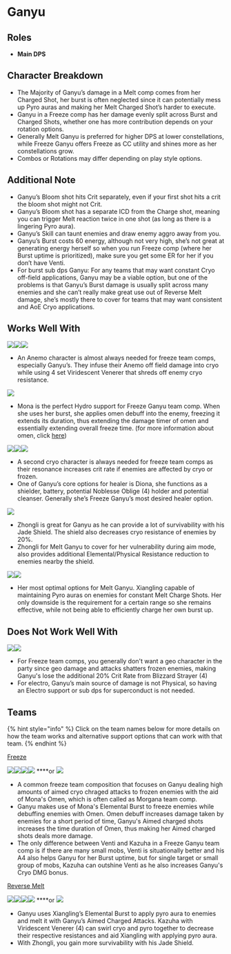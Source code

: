 # Ganyu

## **Roles**

* **Main DPS**

## **Character Breakdown**

* The Majority of Ganyu’s damage in a Melt comp comes from her Charged Shot, her burst is often neglected since it can potentially mess up Pyro auras and making her Melt Charged Shot’s harder to execute.
* Ganyu in a Freeze comp has her damage evenly split across Burst and Charged Shots, whether one has more contribution depends on your rotation options.
* Generally Melt Ganyu is preferred for higher DPS at lower constellations, while Freeze Ganyu offers Freeze as CC utility and shines more as her constellations grow.
* Combos or Rotations may differ depending on play style options.

## **Additional Note**

* Ganyu’s Bloom shot hits Crit separately, even if your first shot hits a crit the bloom shot might not Crit.
* Ganyu’s Bloom shot has a separate ICD from the Charge shot, meaning you can trigger Melt reaction twice in one shot \(as long as there is a lingering Pyro aura\).
* Ganyu’s Skill can taunt enemies and draw enemy aggro away from you.
* Ganyu’s Burst costs 60 energy, although not very high, she’s not great at generating energy herself so when you run Freeze comp \(where her Burst uptime is prioritized\), make sure you get some ER for her if you don’t have Venti.
* For burst sub dps Ganyu: For any teams that may want constant Cryo off-field applications, Ganyu may be a viable option, but one of the problems is that Ganyu’s Burst damage is usually split across many enemies and she can’t really make great use out of Reverse Melt damage, she’s mostly there to cover for teams that may want consistent and AoE Cryo applications.

## Works Well With

![](https://lh4.googleusercontent.com/G9vSLTpWehaIj3bH5kPvrl0ClyaTjtoV_e7I6qmPAN-VnWydB8Eac1FlCK9P8XJMDH9wnfJOHMtanDv8_7T4xEtODnxA7zih2yVQ6yhpRy_pfT5S_Axsf4-euaNLkRN9ZZuDh2-O)![](https://lh3.googleusercontent.com/OfI-3tcbHKoBWzO3Exmsijvbqvzvie22rDt7HyK9DfkasW03grXhGKrJG_olOhSTCIAcWnr-TD9nWei80a3aEpi1M5XpaX7xusn7Avsh4TAhgJRf-bDyGo1YMN2w6QHHc9ArYQ_5)![](https://lh3.googleusercontent.com/Sdi_feBTyZ7QD0O3dfAdmBPwfMK3eDpD5kZaTSILDBnMfm8InOvmVpiGuVIGiFK9FOj5v4f1ECDrEZhocMOjFXQrzQHVovQMUX2ZA98csxvKwqUdwOeRMROO7TBH4Sf3gDbTeFkz)

* An Anemo character is almost always needed for freeze team comps, especially Ganyu’s. They infuse their Anemo off field damage into cryo while using 4 set Viridescent Venerer that shreds off enemy cryo resistance.

![](https://lh6.googleusercontent.com/bOG3WN8S29JpcF47bqKn_UdNp3MNiW2Z-3JFWcGmASlMhD6lYkewTwbUISwolZbTqQt6oXXuht6QWX2CfWhV_NhnWK2n380vK3cXfx0ktTJJsqri3RhAf89OFhQ9txNPXdCrwwRf)

* Mona is the perfect Hydro support for Freeze Ganyu team comp. When she uses her burst, she applies omen debuff into the enemy, freezing it extends its duration, thus extending the damage timer of omen and essentially extending overall freeze time. \(for more information about omen, click [here](../hydro/mona.md)\)

![](https://lh3.googleusercontent.com/wxEnoJ5JtYveAgzY7EbVipDKLj0DpCHLRQnNlqrQrxJaj8gtOccGBmlWrmZfdLbVTiSSyX979zIIAhFYZbCltzgWMNQbLXiZmQDwmOYu0FcEgwMqfOsPXUAPodp_vv-MjCjwKCzS)![](https://lh3.googleusercontent.com/s9fpk_SGJVY_P1sZM5v3-9jaZHSDpnEMm62pFvjOZq9XZlR0cL3BY93y9_r1nIWAVLIIDxqRuRJFxT1faL79wexWP3Vq31dL_pBOOqjqdGb2sMFitzeF9tifnPObKSjK_Fx_WKP2)![](https://lh5.googleusercontent.com/Xhjh3h5AA3RN8Ric68s6zZPLKZ-kUF9h7yu4JptLUC7xTucP9v-YRjtHAbud1uZOUBgtMMjHQ0LSL_qZ2xlnzcQgxmrmeupNLmyr8uHMb_WxCpxFEaVu_Bv7kXmjChWAhEjpCGlZ)

* A second cryo character is always needed for freeze team comps as their resonance increases crit rate if enemies are affected by cryo or frozen.
* One of Ganyu’s core options for healer is Diona, she functions as a shielder, battery, potential Noblesse Oblige \(4\) holder and potential cleanser. Generally she’s Freeze Ganyu’s most desired healer option.

![](https://lh5.googleusercontent.com/cfBkiZjm66YgHVxYLaTpYVRqjNqEdPguHDfoINcfEII-d1A7OWv5PK6YbkrI6jOpst3cRulbM8jownTsrPIwHpp6tEg5wvgjVvCS431s6mgV5kk-ciJONl_ffyczJnxpYQat_zFD)

* Zhongli is great for Ganyu as he can provide a lot of survivability with his Jade Shield. The shield also decreases cryo resistance of enemies by 20%.
* Zhongli for Melt Ganyu to cover for her vulnerability during aim mode, also provides additional Elemental/Physical Resistance reduction to enemies nearby the shield.

![](https://lh3.googleusercontent.com/HfiR9jGZ2dusaWCxfGriXSgicaxiUMb-Y-sB_amhLSDUrUjSIUMrnf0-YtFRMj3un0lg2yAUafp0Oo1PKUdE3ArZcoxzU4y5Xzv8qy6-uiPNhUYstvO93eW9BJbFfLWJ-vFW9aYX)![](https://lh4.googleusercontent.com/bGuJSrCzrKY0Nmlg0Ecn7Ly1SmbcIH-G7XWimOn37TzC7bWiCluB_I0eKTcE4n2kD3kD1N0ljojPbVxnt62_mhj_7vowoJtBbzyew8JdyeWCXUNlzxWw6Ao_kjkUxoIh3KWin66N)

* Her most optimal options for Melt Ganyu. Xiangling capable of maintaining Pyro auras on enemies for constant Melt Charge Shots. Her only downside is the requirement for a certain range so she remains effective, while not being able to efficiently charge her own burst up.

## Does Not Work Well With

![](https://lh5.googleusercontent.com/cbFFzMO7AHkUthEED0BR3drwZ2Of2KYPXhuO6wOfNQ9v3FJ23vU2Qggn9aRsBALq4CyZPBmzCOzWe67cF1X4zy587ufrM3n6E_16kqSd3MWlR-pXeBWRnO73a9pepZhuJ-nbwJ89)![](https://lh6.googleusercontent.com/YReruR741vjmcXJNKaDQMbT9zNc3UdXXzR1UuA9c63DcYsjWdKpdR_khK4ygWT0l5NjvwAf_myyh3aUzWFgnerElUJAg5WqCzcvKZTHBtXgDCN7rWvIGQiEU2NGdMDJcsIai_Rir)

* For Freeze team comps, you generally don't want a geo character in the party since geo damage and attacks shatters frozen enemies, making Ganyu's lose the additional 20% Crit Rate from Blizzard Strayer \(4\)
* For electro, Ganyu’s main source of damage is not Physical, so having an Electro support or sub dps for superconduct is not needed.

## Teams

{% hint style="info" %}
Click on the team names below for more details on how the team works and alternative support options that can work with that team.
{% endhint %}

[Freeze](../../teams/freeze.md)

![](https://lh4.googleusercontent.com/HMyYrU44rfZDt8d74xXX2rcWfXwfkMGHFXZALDCqLY5t9EZ5MDs8WcQoCygo_biqjhtYZ9FjsTRFGy7hXCPaqTXfdOpzInKBkIX_6fdsqX7nOZicQ41SHEsy3ArBC4f7B6EGW87J)![](https://lh6.googleusercontent.com/bOG3WN8S29JpcF47bqKn_UdNp3MNiW2Z-3JFWcGmASlMhD6lYkewTwbUISwolZbTqQt6oXXuht6QWX2CfWhV_NhnWK2n380vK3cXfx0ktTJJsqri3RhAf89OFhQ9txNPXdCrwwRf)![](https://lh3.googleusercontent.com/wxEnoJ5JtYveAgzY7EbVipDKLj0DpCHLRQnNlqrQrxJaj8gtOccGBmlWrmZfdLbVTiSSyX979zIIAhFYZbCltzgWMNQbLXiZmQDwmOYu0FcEgwMqfOsPXUAPodp_vv-MjCjwKCzS)![](https://lh4.googleusercontent.com/G9vSLTpWehaIj3bH5kPvrl0ClyaTjtoV_e7I6qmPAN-VnWydB8Eac1FlCK9P8XJMDH9wnfJOHMtanDv8_7T4xEtODnxA7zih2yVQ6yhpRy_pfT5S_Axsf4-euaNLkRN9ZZuDh2-O) ****or ![](https://lh3.googleusercontent.com/OfI-3tcbHKoBWzO3Exmsijvbqvzvie22rDt7HyK9DfkasW03grXhGKrJG_olOhSTCIAcWnr-TD9nWei80a3aEpi1M5XpaX7xusn7Avsh4TAhgJRf-bDyGo1YMN2w6QHHc9ArYQ_5)

* A common freeze team composition that focuses on Ganyu dealing high amounts of aimed cryo chraged attacks to frozen enemies with the aid of Mona's Omen, which is often called as Morgana team comp.
* Ganyu makes use of Mona's Elemental Burst to freeze enemies while debuffing enemies with Omen. Omen debuff increases damage taken by enemies for a short period of time, Ganyu's Aimed charged shots increases the time duration of Omen, thus making her Aimed charged shots deals more damage.
* The only difference between Venti and Kazuha in a Freeze Ganyu team comp is if there are many small mobs, Venti is situationally better and his A4 also helps Ganyu for her Burst uptime, but for single target or small group of mobs, Kazuha can outshine Venti as he also increases Ganyu's Cryo DMG bonus.

[Reverse Melt](../../teams/reverse-melt.md)

![](https://lh4.googleusercontent.com/HMyYrU44rfZDt8d74xXX2rcWfXwfkMGHFXZALDCqLY5t9EZ5MDs8WcQoCygo_biqjhtYZ9FjsTRFGy7hXCPaqTXfdOpzInKBkIX_6fdsqX7nOZicQ41SHEsy3ArBC4f7B6EGW87J)![](https://lh3.googleusercontent.com/HfiR9jGZ2dusaWCxfGriXSgicaxiUMb-Y-sB_amhLSDUrUjSIUMrnf0-YtFRMj3un0lg2yAUafp0Oo1PKUdE3ArZcoxzU4y5Xzv8qy6-uiPNhUYstvO93eW9BJbFfLWJ-vFW9aYX)![](https://lh4.googleusercontent.com/bGuJSrCzrKY0Nmlg0Ecn7Ly1SmbcIH-G7XWimOn37TzC7bWiCluB_I0eKTcE4n2kD3kD1N0ljojPbVxnt62_mhj_7vowoJtBbzyew8JdyeWCXUNlzxWw6Ao_kjkUxoIh3KWin66N)![](https://lh3.googleusercontent.com/OfI-3tcbHKoBWzO3Exmsijvbqvzvie22rDt7HyK9DfkasW03grXhGKrJG_olOhSTCIAcWnr-TD9nWei80a3aEpi1M5XpaX7xusn7Avsh4TAhgJRf-bDyGo1YMN2w6QHHc9ArYQ_5) ****or ![](https://lh5.googleusercontent.com/cfBkiZjm66YgHVxYLaTpYVRqjNqEdPguHDfoINcfEII-d1A7OWv5PK6YbkrI6jOpst3cRulbM8jownTsrPIwHpp6tEg5wvgjVvCS431s6mgV5kk-ciJONl_ffyczJnxpYQat_zFD)

* Ganyu uses Xiangling’s Elemental Burst to apply pyro aura to enemies and melt it with Ganyu’s Aimed Charged Attacks. Kazuha with Viridescent Venerer \(4\) can swirl cryo and pyro together to decrease their respective resistances and aid Xiangling with applying pyro aura.
* With Zhongli, you gain more survivability with his Jade Shield.

